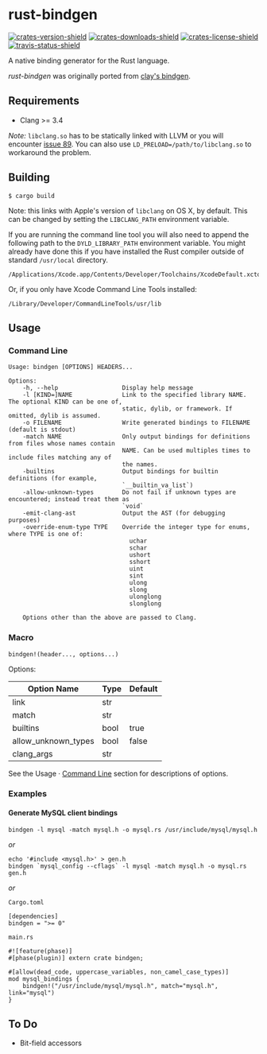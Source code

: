 # rust-bindgen

[![crates-version-shield]](https://crates.io/crates/bindgen)
[![crates-downloads-shield]](https://crates.io/crates/bindgen)
[![crates-license-shield]](https://github.com/crabtw/rust-bindgen/blob/master/LICENSE)
[![travis-status-shield]](https://travis-ci.org/crabtw/rust-bindgen/)

A native binding generator for the Rust language.

*rust-bindgen* was originally ported from [clay's bindgen].

## Requirements

* Clang >= 3.4

*Note:* `libclang.so` has to be statically linked with LLVM or you will encounter [issue 89]. You can also use `LD_PRELOAD=/path/to/libclang.so` to workaround the problem.

## Building

    $ cargo build

Note: this links with Apple's version of `libclang` on OS X, by default. This can be changed by setting the `LIBCLANG_PATH` environment variable.

If you are running the command line tool you will also need to append the following path to the `DYLD_LIBRARY_PATH` environment variable. You might already have done this if you have installed the Rust compiler outside of standard `/usr/local` directory.

    /Applications/Xcode.app/Contents/Developer/Toolchains/XcodeDefault.xctoolchain/usr/lib/

Or, if you only have Xcode Command Line Tools installed:

    /Library/Developer/CommandLineTools/usr/lib

## Usage

### Command Line

```
Usage: bindgen [OPTIONS] HEADERS...

Options:
    -h, --help                  Display help message
    -l [KIND=]NAME              Link to the specified library NAME. The optional KIND can be one of,
                                static, dylib, or framework. If omitted, dylib is assumed.
    -o FILENAME                 Write generated bindings to FILENAME (default is stdout)
    -match NAME                 Only output bindings for definitions from files whose names contain
                                NAME. Can be used multiples times to include files matching any of
                                the names.
    -builtins                   Output bindings for builtin definitions (for example,
                                `__builtin_va_list`)
    -allow-unknown-types        Do not fail if unknown types are encountered; instead treat them as
                                `void`
    -emit-clang-ast             Output the AST (for debugging purposes)
    -override-enum-type TYPE    Override the integer type for enums, where TYPE is one of:
                                  uchar
                                  schar
                                  ushort
                                  sshort
                                  uint
                                  sint
                                  ulong
                                  slong
                                  ulonglong
                                  slonglong
    
    Options other than the above are passed to Clang.
```

### Macro

    bindgen!(header..., options...)

Options:

| Option Name         | Type | Default |
| ------------------- | ---- | ------- |
| link                | str  |         |
| match               | str  |         |
| builtins            | bool | true    |
| allow_unknown_types | bool | false   |
| clang_args          | str  |         |

See the Usage · [Command Line](#command-line) section for descriptions of options.

### Examples

#### Generate MySQL client bindings

    bindgen -l mysql -match mysql.h -o mysql.rs /usr/include/mysql/mysql.h

*or*

    echo '#include <mysql.h>' > gen.h
    bindgen `mysql_config --cflags` -l mysql -match mysql.h -o mysql.rs gen.h

*or*

`Cargo.toml`

    [dependencies]
    bindgen = ">= 0"

`main.rs`

    #![feature(phase)]
    #[phase(plugin)] extern crate bindgen;
    
    #[allow(dead_code, uppercase_variables, non_camel_case_types)]
    mod mysql_bindings {
        bindgen!("/usr/include/mysql/mysql.h", match="mysql.h", link="mysql")
    }

To Do
-----

* Bit-field accessors

[crates-version-shield]: https://img.shields.io/crates/v/bindgen.svg?style=flat-square
[crates-downloads-shield]: https://img.shields.io/crates/d/bindgen.svg?style=flat-square
[crates-license-shield]: https://img.shields.io/crates/l/bindgen.svg?style=flat-square
[travis-status-shield]: https://img.shields.io/travis/crabtw/rust-bindgen.svg?label=travis&style=flat-square

[clay's bindgen]: https://github.com/jckarter/clay/blob/master/tools/bindgen.clay
[issue 89]: https://github.com/crabtw/rust-bindgen/issues/89
